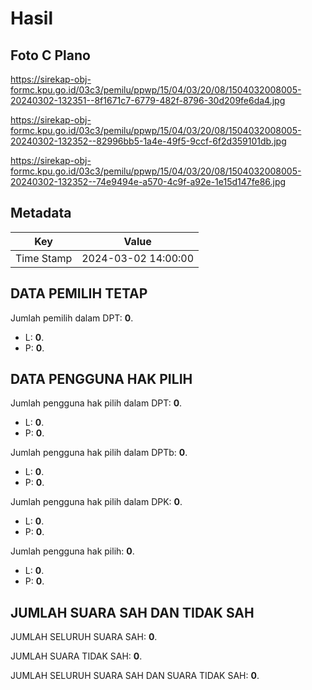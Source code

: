 # Hasil

## Foto C Plano

https://sirekap-obj-formc.kpu.go.id/03c3/pemilu/ppwp/15/04/03/20/08/1504032008005-20240302-132351--8f1671c7-6779-482f-8796-30d209fe6da4.jpg

https://sirekap-obj-formc.kpu.go.id/03c3/pemilu/ppwp/15/04/03/20/08/1504032008005-20240302-132352--82996bb5-1a4e-49f5-9ccf-6f2d359101db.jpg

https://sirekap-obj-formc.kpu.go.id/03c3/pemilu/ppwp/15/04/03/20/08/1504032008005-20240302-132352--74e9494e-a570-4c9f-a92e-1e15d147fe86.jpg


## Metadata

| Key        | Value               |
| ---------- | ------------------- |
| Time Stamp | 2024-03-02 14:00:00 |


## DATA PEMILIH TETAP

Jumlah pemilih dalam DPT: **0**.
 * L: **0**.
 * P: **0**.

## DATA PENGGUNA HAK PILIH

Jumlah pengguna hak pilih dalam DPT: **0**.
 * L: **0**.
 * P: **0**.

Jumlah pengguna hak pilih dalam DPTb: **0**.
 * L: **0**.
 * P: **0**.

Jumlah pengguna hak pilih dalam DPK: **0**.
 * L: **0**.
 * P: **0**.

Jumlah pengguna hak pilih: **0**.
 * L: **0**.
 * P: **0**.

## JUMLAH SUARA SAH DAN TIDAK SAH

JUMLAH SELURUH SUARA SAH: **0**.

JUMLAH SUARA TIDAK SAH: **0**.

JUMLAH SELURUH SUARA SAH DAN SUARA TIDAK SAH: **0**.


